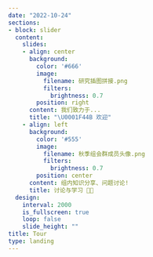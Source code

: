 ```yaml
---
date: "2022-10-24"
sections:
- block: slider
  content:
    slides:
    - align: center
      background:
        color: '#666'
        image:
          filename: 研究插图拼接.png
          filters:
            brightness: 0.7
        position: right
      content: 我们致力于...
      title: "\U0001F44B 欢迎"
    - align: left
      background:
        color: '#555'
        image:
          filename: 秋季组会群成员头像.png
          filters:
            brightness: 0.7
        position: center
      content: 组内知识分享、问题讨论!
      title: 讨论与学习 🐱‍🏍
  design:
    interval: 2000
    is_fullscreen: true
    loop: false
    slide_height: ""
title: Tour
type: landing
---
```

